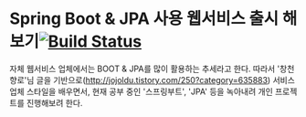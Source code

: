 Spring Boot & JPA 사용 웹서비스 출시 해보기[![Build Status](https://travis-ci.com/gonghojin/spring-webservice.svg?branch=master)](https://travis-ci.com/gonghojin/spring-webservice)
====================================
자체 웹서비스 업체에서는 BOOT & JPA를 많이 활용하는 추세라고 한다.
따라서 '창천향로'님 글을 기반으로(<http://jojoldu.tistory.com/250?category=635883>) 서비스업체 스타일을 배우면서, 현재 공부 중인 '스프링부트', 'JPA' 등을 녹아내려 개인 프로젝트를 진행해보려 한다.

